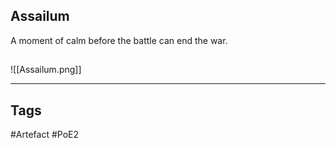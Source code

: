 ## Assailum
A moment of calm before the battle can end the war.
##
![[Assailum.png]]

---
## Tags
#Artefact
#PoE2
